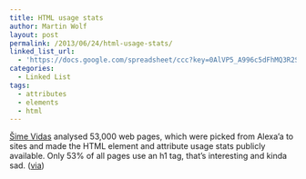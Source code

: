 ```yaml
---
title: HTML usage stats
author: Martin Wolf
layout: post
permalink: /2013/06/24/html-usage-stats/
linked_list_url:
  - 'https://docs.google.com/spreadsheet/ccc?key=0AlVP5_A996c5dFhMQ3R2SG1uZFNZVEsxUURQN213VVE#gid=0'
categories:
  - Linked List
tags:
  - attributes
  - elements
  - html
---
```

[Šime Vidas][1] analysed 53,000 web pages, which were picked from Alexa&#8217;a to sites and made the HTML element and attribute usage stats publicly available. Only 53% of all pages use an h1 tag, that&#8217;s interesting and kinda sad. ([via][1])

 [1]: https://twitter.com/simevidas/status/348858468578504704